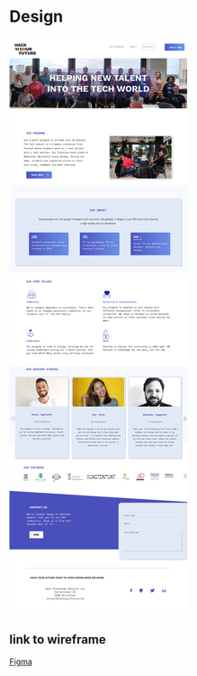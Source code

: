 # Design

![Design screenshot](Home.png)
<!-- give an overview of your project's design -->
<!-- provide a link to your wireframe documenting on Figma, or wherever it is -->

## link to wireframe

[Figma](https://www.figma.com/proto/kfQ1Ph4WeA6qHIRT1lfLyD/HYF-Website?node-id=2%3A2&scaling=min-zoom&page-id=0%3A1&starting-point-node-id=2%3A2)
<!-- describe some of the reasoning behind your group's design and wireframe -->
